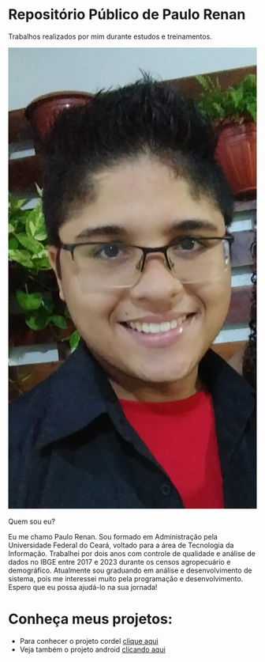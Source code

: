 # Repositório Público de Paulo Renan
 Trabalhos realizados por mim durante estudos e treinamentos.

<picture>
        <img src="imagens/Rosto1.jpg" alt="Foto de rosto de Paulo Renan">
<picture>

Quem sou eu?
        <p>
        Eu me chamo Paulo Renan. Sou formado em Administração pela Universidade Federal do Ceará, voltado para a área de Tecnologia da Informação. Trabalhei por dois anos com controle de qualidade e análise de dados no IBGE entre 2017 e 2023 durante os censos agropecuário e demográfico. Atualmente sou graduando em análise e desenvolvimento de sistema, pois me interessei muito pela programação e desenvolvimento. Espero que eu possa ajudá-lo na sua jornada!
        </p>

<h1>Conheça meus projetos:</h1>
        <ul type="disc">
                <li>Para conhecer o projeto cordel <a href="https://paulorenanta.github.io/portfolio/projeto-cordel/index.html" target="_blank">clique aqui</a>
                </li>
                <li>Veja também o projeto android <a href="https://paulorenanta.github.io/portfolio/projeto-android/index.html" target="_blank">clicando aqui</a>
                </li>
        </ul>